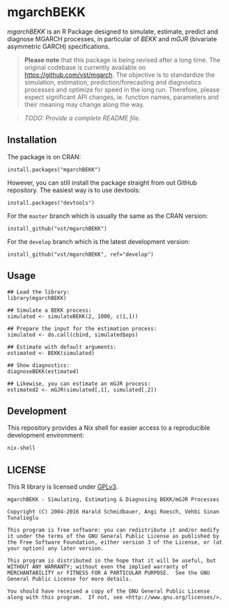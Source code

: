 # mgarchBEKK

*mgarchBEKK* is an R Package designed to simulate, estimate, predict
and diagnose MGARCH processes, in particular of *BEKK* and *mGJR*
(bivariate asymmetric GARCH) specifications.

> **Please note** that this package is being revised after a long
> time. The original codebase is currently available on
> https://github.com/vst/mgarch. The objective is to standardize the
> simulation, estimation, prediction/forecasting and diagnostics
> processes and optimize for speed in the long run. Therefore, please
> expect significant API changes, ie. function names, parameters and
> their meaning may change along the way.

> *TODO: Provide a complete README file.*

## Installation

The package is on CRAN:

    install.packages("mgarchBEKK")

However, you can still install the package straight from out GitHub
repository. The easiest way is to use devtools:

    install.packages("devtools")

For the `master` branch which is usually the same as the
CRAN version:

    install_github("vst/mgarchBEKK")

For the `develop` branch which is the latest development version:

    install_github("vst/mgarchBEKK", ref="develop")

## Usage

    ## Load the library:
    library(mgarchBEKK)

    ## Simulate a BEKK process:
    simulated <- simulateBEKK(2, 1000, c(1,1))

    ## Prepare the input for the estimation process:
    simulated <- do.call(cbind, simulated$eps)

    ## Estimate with default arguments:
    estimated <- BEKK(simulated)

    ## Show diagnostics:
    diagnoseBEKK(estimated)

    ## Likewise, you can estimate an mGJR process:
    estimated2 <- mGJR(simulated[,1], simulated[,2])

## Development

This repository provides a Nix shell for easier access to a reproducible
development environment:

```sh
nix-shell
```

## LICENSE

This R library is licensed under
[GPLv3](http://www.gnu.org/licenses/gpl-3.0.en.html).

    mgarchBEKK - Simulating, Estimating & Diagnosing BEKK/mGJR Processes

    Copyright (C) 2004-2016 Harald Schmidbauer, Angi Roesch, Vehbi Sinan
    Tunalioglu

    This program is free software: you can redistribute it and/or modify
    it under the terms of the GNU General Public License as published by
    the Free Software Foundation, either version 3 of the License, or (at
    your option) any later version.

    This program is distributed in the hope that it will be useful, but
    WITHOUT ANY WARRANTY; without even the implied warranty of
    MERCHANTABILITY or FITNESS FOR A PARTICULAR PURPOSE.  See the GNU
    General Public License for more details.

    You should have received a copy of the GNU General Public License
    along with this program.  If not, see <http://www.gnu.org/licenses/>.
